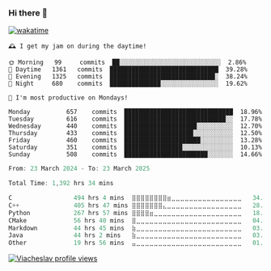 ### Hi there 👋

[![wakatime](https://wakatime.com/badge/user/018c696b-0bdf-43bb-ab77-72c32d0bf4fe.svg)](https://wakatime.com/@018c696b-0bdf-43bb-ab77-72c32d0bf4fe)

<!-- README-STATS:START -->

```
🕰️ I get my jam on during the daytime!

🌞 Morning  	99     commits	██░░░░░░░░░░░░░░░░░░░░░░░░░░░░	2.86%
🌆 Daytime  	1361   commits	██████████████████████████████	39.28%
🌃 Evening  	1325   commits	█████████████████████████████░	38.24%
🌙 Night    	680    commits	██████████████░░░░░░░░░░░░░░░░	19.62%
```

```
📅 I'm most productive on Mondays!

Monday      	657    commits	██████████████████████████████	18.96%
Tuesday     	616    commits	████████████████████████████░░	17.78%
Wednesday   	440    commits	████████████████████░░░░░░░░░░	12.70%
Thursday    	433    commits	███████████████████░░░░░░░░░░░	12.50%
Friday      	460    commits	█████████████████████░░░░░░░░░	13.28%
Saturday    	351    commits	████████████████░░░░░░░░░░░░░░	10.13%
Sunday      	508    commits	███████████████████████░░░░░░░	14.66%
```

<!-- README-STATS:END -->

<!--START_SECTION:waka-->

```C
From: 23 March 2024 - To: 23 March 2025

Total Time: 1,392 hrs 34 mins

C                 494 hrs 4 mins  ⣿⣿⣿⣿⣿⣿⣿⣿⣶⣀⣀⣀⣀⣀⣀⣀⣀⣀⣀⣀⣀⣀⣀⣀⣀   34.98 %
C++               405 hrs 47 mins ⣿⣿⣿⣿⣿⣿⣿⣄⣀⣀⣀⣀⣀⣀⣀⣀⣀⣀⣀⣀⣀⣀⣀⣀⣀   28.73 %
Python            267 hrs 57 mins ⣿⣿⣿⣿⣶⣀⣀⣀⣀⣀⣀⣀⣀⣀⣀⣀⣀⣀⣀⣀⣀⣀⣀⣀⣀   18.97 %
CMake             56 hrs 40 mins  ⣿⣀⣀⣀⣀⣀⣀⣀⣀⣀⣀⣀⣀⣀⣀⣀⣀⣀⣀⣀⣀⣀⣀⣀⣀   04.01 %
Markdown          44 hrs 45 mins  ⣷⣀⣀⣀⣀⣀⣀⣀⣀⣀⣀⣀⣀⣀⣀⣀⣀⣀⣀⣀⣀⣀⣀⣀⣀   03.17 %
Java              44 hrs 2 mins   ⣷⣀⣀⣀⣀⣀⣀⣀⣀⣀⣀⣀⣀⣀⣀⣀⣀⣀⣀⣀⣀⣀⣀⣀⣀   03.12 %
Other             19 hrs 56 mins  ⣤⣀⣀⣀⣀⣀⣀⣀⣀⣀⣀⣀⣀⣀⣀⣀⣀⣀⣀⣀⣀⣀⣀⣀⣀   01.41 %
```

<!--END_SECTION:waka-->

[![Viacheslav profile views](https://u8views.com/api/v1/github/profiles/25109435/views/day-week-month-total-count.svg)](https://u8views.com/github/Mcublog)
